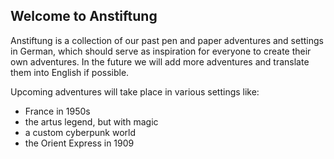 ## Welcome to Anstiftung

Anstiftung is a collection of our past pen and paper adventures and settings in German, which should serve as inspiration for everyone to create their own adventures. 
In the future we will add more adventures and translate them into English if possible.

Upcoming adventures will take place in various settings like:

- France in 1950s
- the artus legend, but with magic
- a custom cyberpunk world
- the Orient Express in 1909
